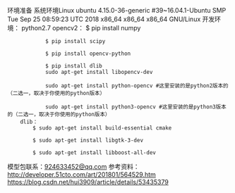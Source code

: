 环境准备
	系统环境Linux ubuntu 4.15.0-36-generic #39~16.04.1-Ubuntu SMP Tue Sep 25 08:59:23 UTC 2018 x86_64 x86_64 x86_64 GNU/Linux
	开发环境：
  		python2.7
 		opencv2：
 			    $ pip install numpy 
     
    			$ pip install scipy 
     
    			$ pip install opencv-python 
     
    			$ pip install dlib 
    			sudo apt-get install libopencv-dev 

    			sudo apt-get install python-opencv #这里安装的是python2版本的 （二选一，取决于你使用的python版本） 
    			
    			sudo apt-get install python3-opencv #这里安装的是python3版本的（二选一，取决于你使用的python版本）
  		dlib：
  			$ sudo apt-get install build-essential cmake 
     
    		$ sudo apt-get install libgtk-3-dev 
     
    		$ sudo apt-get install libboost-all-dev 
模型包联系：924633452@qq.com
参考资料：
http://developer.51cto.com/art/201801/564529.htm
https://blog.csdn.net/hui3909/article/details/53435379
